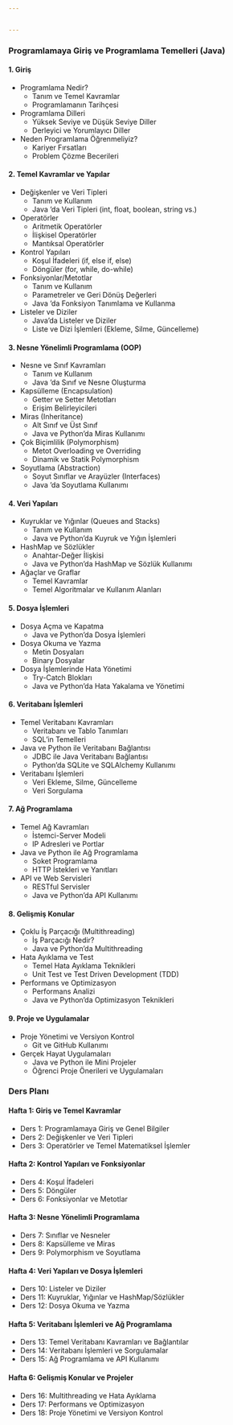 ```yaml
---


---
```


<h3 id="programlamaya-giriş-ve-programlama-temelleri-java">Programlamaya Giriş ve Programlama Temelleri (Java)</h3>
<h4 id="giriş">1. Giriş</h4>
<ul>
<li>Programlama Nedir?
<ul>
<li>Tanım ve Temel Kavramlar</li>
<li>Programlamanın Tarihçesi</li>
</ul>
</li>
<li>Programlama Dilleri
<ul>
<li>Yüksek Seviye ve Düşük Seviye Diller</li>
<li>Derleyici ve Yorumlayıcı Diller</li>
</ul>
</li>
<li>Neden Programlama Öğrenmeliyiz?
<ul>
<li>Kariyer Fırsatları</li>
<li>Problem Çözme Becerileri</li>
</ul>
</li>
</ul>
<h4 id="temel-kavramlar-ve-yapılar">2. Temel Kavramlar ve Yapılar</h4>
<ul>
<li>Değişkenler ve Veri Tipleri
<ul>
<li>Tanım ve Kullanım</li>
<li>Java ’da Veri Tipleri (int, float, boolean, string vs.)</li>
</ul>
</li>
<li>Operatörler
<ul>
<li>Aritmetik Operatörler</li>
<li>İlişkisel Operatörler</li>
<li>Mantıksal Operatörler</li>
</ul>
</li>
<li>Kontrol Yapıları
<ul>
<li>Koşul İfadeleri (if, else if, else)</li>
<li>Döngüler (for, while, do-while)</li>
</ul>
</li>
<li>Fonksiyonlar/Metotlar
<ul>
<li>Tanım ve Kullanım</li>
<li>Parametreler ve Geri Dönüş Değerleri</li>
<li>Java ’da Fonksiyon Tanımlama ve Kullanma</li>
</ul>
</li>
<li>Listeler ve Diziler
<ul>
<li>Java’da Listeler ve Diziler</li>
<li>Liste ve Dizi İşlemleri (Ekleme, Silme, Güncelleme)</li>
</ul>
</li>
</ul>
<h4 id="nesne-yönelimli-programlama-oop">3. Nesne Yönelimli Programlama (OOP)</h4>
<ul>
<li>Nesne ve Sınıf Kavramları
<ul>
<li>Tanım ve Kullanım</li>
<li>Java ’da Sınıf ve Nesne Oluşturma</li>
</ul>
</li>
<li>Kapsülleme (Encapsulation)
<ul>
<li>Getter ve Setter Metotları</li>
<li>Erişim Belirleyicileri</li>
</ul>
</li>
<li>Miras (Inheritance)
<ul>
<li>Alt Sınıf ve Üst Sınıf</li>
<li>Java ve Python’da Miras Kullanımı</li>
</ul>
</li>
<li>Çok Biçimlilik (Polymorphism)
<ul>
<li>Metot Overloading ve Overriding</li>
<li>Dinamik ve Statik Polymorphism</li>
</ul>
</li>
<li>Soyutlama (Abstraction)
<ul>
<li>Soyut Sınıflar ve Arayüzler (Interfaces)</li>
<li>Java ’da Soyutlama Kullanımı</li>
</ul>
</li>
</ul>
<h4 id="veri-yapıları">4. Veri Yapıları</h4>
<ul>
<li>Kuyruklar ve Yığınlar (Queues and Stacks)
<ul>
<li>Tanım ve Kullanım</li>
<li>Java ve Python’da Kuyruk ve Yığın İşlemleri</li>
</ul>
</li>
<li>HashMap ve Sözlükler
<ul>
<li>Anahtar-Değer İlişkisi</li>
<li>Java ve Python’da HashMap ve Sözlük Kullanımı</li>
</ul>
</li>
<li>Ağaçlar ve Graflar
<ul>
<li>Temel Kavramlar</li>
<li>Temel Algoritmalar ve Kullanım Alanları</li>
</ul>
</li>
</ul>
<h4 id="dosya-i̇şlemleri">5. Dosya İşlemleri</h4>
<ul>
<li>Dosya Açma ve Kapatma
<ul>
<li>Java ve Python’da Dosya İşlemleri</li>
</ul>
</li>
<li>Dosya Okuma ve Yazma
<ul>
<li>Metin Dosyaları</li>
<li>Binary Dosyalar</li>
</ul>
</li>
<li>Dosya İşlemlerinde Hata Yönetimi
<ul>
<li>Try-Catch Blokları</li>
<li>Java ve Python’da Hata Yakalama ve Yönetimi</li>
</ul>
</li>
</ul>
<h4 id="veritabanı-i̇şlemleri">6. Veritabanı İşlemleri</h4>
<ul>
<li>Temel Veritabanı Kavramları
<ul>
<li>Veritabanı ve Tablo Tanımları</li>
<li>SQL’in Temelleri</li>
</ul>
</li>
<li>Java ve Python ile Veritabanı Bağlantısı
<ul>
<li>JDBC ile Java Veritabanı Bağlantısı</li>
<li>Python’da SQLite ve SQLAlchemy Kullanımı</li>
</ul>
</li>
<li>Veritabanı İşlemleri
<ul>
<li>Veri Ekleme, Silme, Güncelleme</li>
<li>Veri Sorgulama</li>
</ul>
</li>
</ul>
<h4 id="ağ-programlama">7. Ağ Programlama</h4>
<ul>
<li>Temel Ağ Kavramları
<ul>
<li>İstemci-Server Modeli</li>
<li>IP Adresleri ve Portlar</li>
</ul>
</li>
<li>Java ve Python ile Ağ Programlama
<ul>
<li>Soket Programlama</li>
<li>HTTP İstekleri ve Yanıtları</li>
</ul>
</li>
<li>API ve Web Servisleri
<ul>
<li>RESTful Servisler</li>
<li>Java ve Python’da API Kullanımı</li>
</ul>
</li>
</ul>
<h4 id="gelişmiş-konular">8. Gelişmiş Konular</h4>
<ul>
<li>Çoklu İş Parçacığı (Multithreading)
<ul>
<li>İş Parçacığı Nedir?</li>
<li>Java ve Python’da Multithreading</li>
</ul>
</li>
<li>Hata Ayıklama ve Test
<ul>
<li>Temel Hata Ayıklama Teknikleri</li>
<li>Unit Test ve Test Driven Development (TDD)</li>
</ul>
</li>
<li>Performans ve Optimizasyon
<ul>
<li>Performans Analizi</li>
<li>Java ve Python’da Optimizasyon Teknikleri</li>
</ul>
</li>
</ul>
<h4 id="proje-ve-uygulamalar">9. Proje ve Uygulamalar</h4>
<ul>
<li>Proje Yönetimi ve Versiyon Kontrol
<ul>
<li>Git ve GitHub Kullanımı</li>
</ul>
</li>
<li>Gerçek Hayat Uygulamaları
<ul>
<li>Java ve Python ile Mini Projeler</li>
<li>Öğrenci Proje Önerileri ve Uygulamaları</li>
</ul>
</li>
</ul>
<h3 id="ders-planı">Ders Planı</h3>
<h4 id="hafta-1-giriş-ve-temel-kavramlar">Hafta 1: Giriş ve Temel Kavramlar</h4>
<ul>
<li>Ders 1: Programlamaya Giriş ve Genel Bilgiler</li>
<li>Ders 2: Değişkenler ve Veri Tipleri</li>
<li>Ders 3: Operatörler ve Temel Matematiksel İşlemler</li>
</ul>
<h4 id="hafta-2-kontrol-yapıları-ve-fonksiyonlar">Hafta 2: Kontrol Yapıları ve Fonksiyonlar</h4>
<ul>
<li>Ders 4: Koşul İfadeleri</li>
<li>Ders 5: Döngüler</li>
<li>Ders 6: Fonksiyonlar ve Metotlar</li>
</ul>
<h4 id="hafta-3-nesne-yönelimli-programlama">Hafta 3: Nesne Yönelimli Programlama</h4>
<ul>
<li>Ders 7: Sınıflar ve Nesneler</li>
<li>Ders 8: Kapsülleme ve Miras</li>
<li>Ders 9: Polymorphism ve Soyutlama</li>
</ul>
<h4 id="hafta-4-veri-yapıları-ve-dosya-i̇şlemleri">Hafta 4: Veri Yapıları ve Dosya İşlemleri</h4>
<ul>
<li>Ders 10: Listeler ve Diziler</li>
<li>Ders 11: Kuyruklar, Yığınlar ve HashMap/Sözlükler</li>
<li>Ders 12: Dosya Okuma ve Yazma</li>
</ul>
<h4 id="hafta-5-veritabanı-i̇şlemleri-ve-ağ-programlama">Hafta 5: Veritabanı İşlemleri ve Ağ Programlama</h4>
<ul>
<li>Ders 13: Temel Veritabanı Kavramları ve Bağlantılar</li>
<li>Ders 14: Veritabanı İşlemleri ve Sorgulamalar</li>
<li>Ders 15: Ağ Programlama ve API Kullanımı</li>
</ul>
<h4 id="hafta-6-gelişmiş-konular-ve-projeler">Hafta 6: Gelişmiş Konular ve Projeler</h4>
<ul>
<li>Ders 16: Multithreading ve Hata Ayıklama</li>
<li>Ders 17: Performans ve Optimizasyon</li>
<li>Ders 18: Proje Yönetimi ve Versiyon Kontrol</li>
</ul>


